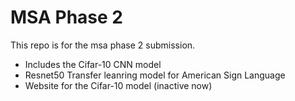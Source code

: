 # MSA Phase 2

This repo is for the msa phase 2 submission.

+ Includes the Cifar-10 CNN model 
+ Resnet50 Transfer leanring model for American Sign Language 
+ Website for the Cifar-10 model (inactive now) 
